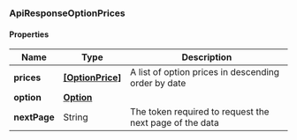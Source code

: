 
[//]: # (CLASS:ApiResponseOptionPrices)

[//]: # (KIND:object)

### ApiResponseOptionPrices

#### Properties

[//]: # (START_DEFINITION)

Name | Type | Description
------------ | ------------- | -------------
**prices** | [**[OptionPrice]**](OptionPrice.md) | A list of option prices in descending order by date &nbsp;
**option** | [**Option**](Option.md) |  &nbsp;
**nextPage** | String | The token required to request the next page of the data &nbsp;

[//]: # (END_DEFINITION)


[//]: # (CONTAINED_CLASS:OptionPrice)


[//]: # (CONTAINED_CLASS:Option)





